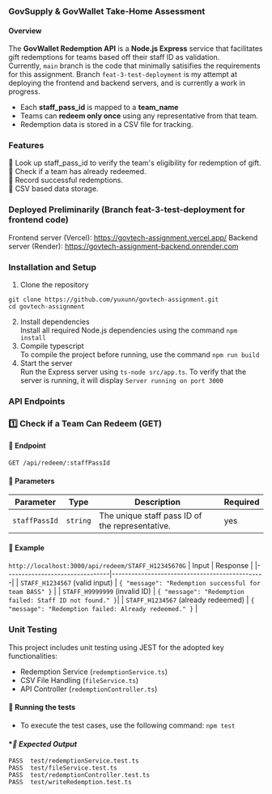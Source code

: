 ### GovSupply & GovWallet Take-Home Assessment

#### Overview 
The **GovWallet Redemption API** is a **Node.js Express** service that facilitates gift redemptions for teams based off their staff ID as validation. \
Currently, ```main``` branch is the code that minimally satisifies the requirements for this assignment. Branch ```feat-3-test-deployment``` is my attempt at deploying the frontend and backend servers, and is currently a work in progress. 

- Each **staff_pass_id** is mapped to a **team_name**
- Teams can **redeem only once** using any representative from that team. 
- Redemption data is stored in a CSV file for tracking. 

### Features 
🎁 Look up staff_pass_id to verify the team's eligibility for redemption of gift.\
🎁 Check if a team has already redeemed. \
🎁 Record successful redemptions. \
🎁 CSV based data storage.

### Deployed Preliminarily (Branch feat-3-test-deployment for frontend code)
Frontend server (Vercel): https://govtech-assignment.vercel.app/
Backend server (Render): https://govtech-assignment-backend.onrender.com

### Installation and Setup 
1. Clone the repository 
```
git clone https://github.com/yuxunn/govtech-assignment.git
cd govtech-assignment
```
2. Install dependencies \
Install all required Node.js dependencies using the command `npm install`
3. Compile typescript\
To compile the project before running, use the command `npm run build`
4. Start the server \
Run the Express server using `ts-node src/app.ts`. To verify that the server is running, it will display ```Server running on port 3000``` 

### API Endpoints 
### **1️⃣ Check if a Team Can Redeem (GET)**
#### **📌 Endpoint**
```http
GET /api/redeem/:staffPassId
```
####  **📝 Parameters**
| Parameter      | Type     | Description                                      | Required |
|--------------|---------|--------------------------------------------------|----------|
| `staffPassId` | `string` | The unique staff pass ID of the representative. | yes   |

####  **📝 Example**
```http://localhost:3000/api/redeem/STAFF_H12345670G```
| Input                         | Response                                      |
|--------------------------------|-----------------------------------------------|
| `STAFF_H1234567` (valid input) | `{ "message": "Redemption successful for team BASS" }`                        |
| `STAFF_H9999999` (invalid ID)  | `{ "message": "Redemption failed: Staff ID not found." }`|
| `STAFF_H1234567` (already redeemed) | `{ "message": "Redemption failed: Already redeemed." }` |

### Unit Testing
This project includes unit testing using JEST for the adopted key functionalities: 
- Redemption Service (`redemptionService.ts`)
- CSV File Handling (`fileService.ts`)
- API Controller (`redemptionController.ts`)
#### **📌 Running the tests**
- To execute the test cases, use the following command: 
```npm test```
####  **📝 Expected Output*
```
PASS  test/redemptionService.test.ts
PASS  test/fileService.test.ts
PASS  test/redemptionController.test.ts
PASS  test/writeRedemption.test.ts
```


